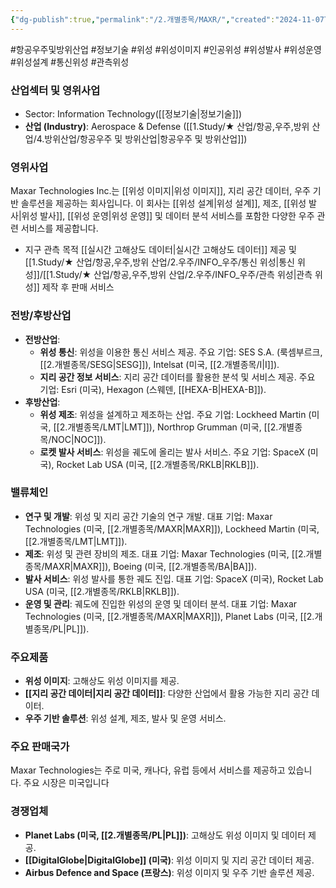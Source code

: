 ```yaml
---
{"dg-publish":true,"permalink":"/2.개별종목/MAXR/","created":"2024-11-07T14:39:28.621+09:00","updated":"2025-06-03T20:06:00.029+09:00"}
---
```


#항공우주및방위산업 #정보기술 #위성 #위성이미지 #인공위성 #위성발사 #위성운영 #위성설계 #통신위성 #관측위성 

### 산업섹터 및 영위사업

- Sector: Information Technology([[정보기술\|정보기술]])
- **산업 (Industry)**: Aerospace & Defense ([[1.Study/★ 산업/항공,우주,방위 산업/4.방위산업/항공우주 및 방위산업\|항공우주 및 방위산업]])

### 영위사업

Maxar Technologies Inc.는 [[위성 이미지\|위성 이미지]], 지리 공간 데이터, 우주 기반 솔루션을 제공하는 회사입니다. 이 회사는 [[위성 설계\|위성 설계]], 제조, [[위성 발사\|위성 발사]], [[위성 운영\|위성 운영]] 및 데이터 분석 서비스를 포함한 다양한 우주 관련 서비스를 제공합니다.

- 지구 관측 목적 [[실시간 고해상도 데이터\|실시간 고해상도 데이터]] 제공 및 [[1.Study/★ 산업/항공,우주,방위 산업/2.우주/INFO_우주/통신 위성\|통신 위성]]/[[1.Study/★ 산업/항공,우주,방위 산업/2.우주/INFO_우주/관측 위성\|관측 위성]] 제작 후 판매 서비스

### 전방/후방산업

- **전방산업**:
    - **위성 통신**: 위성을 이용한 통신 서비스 제공. 주요 기업: SES S.A. (룩셈부르크, [[2.개별종목/SESG\|SESG]]), Intelsat (미국, [[2.개별종목/I\|I]]).
    - **지리 공간 정보 서비스**: 지리 공간 데이터를 활용한 분석 및 서비스 제공. 주요 기업: Esri (미국), Hexagon (스웨덴, [[HEXA-B\|HEXA-B]]).
- **후방산업**:
    - **위성 제조**: 위성을 설계하고 제조하는 산업. 주요 기업: Lockheed Martin (미국, [[2.개별종목/LMT\|LMT]]), Northrop Grumman (미국, [[2.개별종목/NOC\|NOC]]).
    - **로켓 발사 서비스**: 위성을 궤도에 올리는 발사 서비스. 주요 기업: SpaceX (미국), Rocket Lab USA (미국, [[2.개별종목/RKLB\|RKLB]]).

### 밸류체인

- **연구 및 개발**: 위성 및 지리 공간 기술의 연구 개발. 대표 기업: Maxar Technologies (미국, [[2.개별종목/MAXR\|MAXR]]), Lockheed Martin (미국, [[2.개별종목/LMT\|LMT]]).
- **제조**: 위성 및 관련 장비의 제조. 대표 기업: Maxar Technologies (미국, [[2.개별종목/MAXR\|MAXR]]), Boeing (미국, [[2.개별종목/BA\|BA]]).
- **발사 서비스**: 위성 발사를 통한 궤도 진입. 대표 기업: SpaceX (미국), Rocket Lab USA (미국, [[2.개별종목/RKLB\|RKLB]]).
- **운영 및 관리**: 궤도에 진입한 위성의 운영 및 데이터 분석. 대표 기업: Maxar Technologies (미국, [[2.개별종목/MAXR\|MAXR]]), Planet Labs (미국, [[2.개별종목/PL\|PL]]).

### 주요제품

- **위성 이미지**: 고해상도 위성 이미지를 제공.
- **[[지리 공간 데이터\|지리 공간 데이터]]**: 다양한 산업에서 활용 가능한 지리 공간 데이터.
- **우주 기반 솔루션**: 위성 설계, 제조, 발사 및 운영 서비스.

### 주요 판매국가

Maxar Technologies는 주로 미국, 캐나다, 유럽 등에서 서비스를 제공하고 있습니다. 주요 시장은 미국입니다

### 경쟁업체

- **Planet Labs (미국, [[2.개별종목/PL\|PL]])**: 고해상도 위성 이미지 및 데이터 제공.
- **[[DigitalGlobe\|DigitalGlobe]] (미국)**: 위성 이미지 및 지리 공간 데이터 제공.
- **Airbus Defence and Space (프랑스)**: 위성 이미지 및 우주 기반 솔루션 제공.